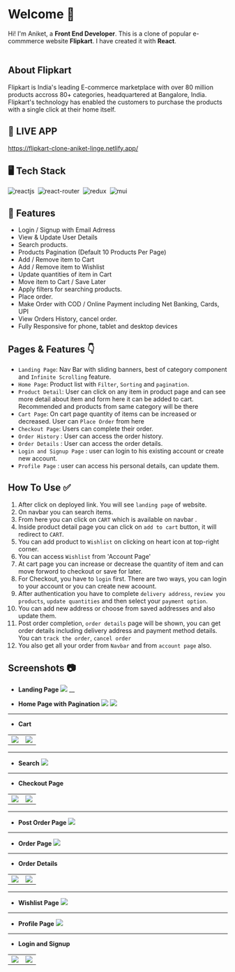 # Welcome 👋

Hi! I'm Aniket, a **Front End Developer**. This is a clone of popular e-commmerce website **Flipkart**.
I have created it with **React**.
<br>
<br>

## About Flipkart

Flipkart is India's leading E-commerce marketplace with over 80 million products accross 80+ categories, headquartered at Bangalore, India. Flipkart's technology has enabled the customers to purchase the products with a single click at their home itself.

## 🚀 LIVE APP

https://flipkart-clone-aniket-linge.netlify.app/

## 🖥️ Tech Stack

![reactjs](https://img.shields.io/badge/React-20232A?style=for-the-badge&logo=react&logoColor=61DAFB)&nbsp;
![react-router](https://img.shields.io/badge/React_Router-CA4245?style=for-the-badge&logo=react-router&logoColor=white)&nbsp;
![redux](https://img.shields.io/badge/Redux-593D88?style=for-the-badge&logo=redux&logoColor=white)&nbsp;
![mui](https://img.shields.io/badge/Material--UI-0081CB?style=for-the-badge&logo=material-ui&logoColor=white)&nbsp;

## 🚀 Features

-   Login / Signup with Email Adrress
-   View & Update User Details
-   Search products.
-   Products Pagination (Default 10 Products Per Page)
-   Add / Remove item to Cart
-   Add / Remove item to Wishlist
-   Update quantities of item in Cart
-   Move item to Cart / Save Later
-   Apply filters for searching products.
-   Place order.
-   Make Order with COD / Online Payment including Net Banking, Cards, UPI
-   View Orders History, cancel order.
-   Fully Responsive for phone, tablet and desktop devices

## Pages & Features 👇

-   `Landing Page`: Nav Bar with sliding banners, best of category component and `Infinite Scrolling` feature.
-   `Home Page`: Product list with `Filter`, `Sorting` and `pagination`.
-   `Product Detail`: User can click on any item in product page and can see more detail about item and form here it can be added to cart. Recommended and products from same category will be there
-   `Cart Page`: On cart page quantity of items can be increased or decreased. User can `Place Order` from here
-   `Checkout Page`: Users can complete their order.
-   `Order History` : User can access the order history.
-   `Order Details` : User can access the order details.
-   `Login and Signup Page` : user can login to his existing account or create new account.
-   `Profile Page` : user can access his personal details, can update them.

## How To Use ✅

1. After click on deployed link. You will see `landing page` of website.
2. On navbar you can search items.
3. From here you can click on `CART` which is available on navbar .
4. Inside product detail page you can click on `add to cart` button, it will redirect to `CART`.
5. You can add product to `Wishlist` on clicking on heart icon at top-right corner.
6. You can access `Wishlist` from 'Account Page'
7. At cart page you can increase or decrease the quantity of item and can move forword to checkout or save for later.
8. For Checkout, you have to `login` first. There are two ways, you can login to your account or you can create new acoount.
9. After authentication you have to complete `delivery address`, `review you products`, `update quantities` and then select your `payment option`.
10. You can add new address or choose from saved addresses and also update them.
11. Post order completion, `order details` page will be shown, you can get order details including delivery address and payment method details. You can `track the order`, `cancel order`
12. You also get all your order from `Navbar` and from `account page` also.

## Screenshots :camera:

-   **Landing Page**
    <img src="/src/ReadmeImages/LandingPage.png" />
    \_\_

-   **Home Page with Pagination**
    <img src="/src/ReadmeImages/Homepage.png"/>
    <img src="/src/ReadmeImages/HomePagination.png"/>

---

-   **Cart**
<table>
    <tr>
        <td>
            <img src="/src/ReadmeImages/cart.png"/>
        </td>
        <td>
            <img src="/src/ReadmeImages/CartEmpty.png"/>
        </td>
    </tr>
</table>

---

-   **Search**
    <img src="/src/ReadmeImages/Search.png"/>

---

-   **Checkout Page**
<table>
    <tr>
        <td>
            <img src="/src/ReadmeImages/CheckoutAddress.png"/>
        </td>
        <td>
            <img src="/src/ReadmeImages/Payment.png"/>
        </td>
    </tr>
</table>

---

-   **Post Order Page**
    <img src="/src/ReadmeImages/PostOrder.png"/>

---

-   **Order Page**
    <img src="/src/ReadmeImages/Orders2.png"/>

---

-   **Order Details**
<table>
    <tr>
        <td>
            <img src="/src/ReadmeImages/OrderDetail.png"/>
        </td>
        <td>
            <img src="/src/ReadmeImages/CancelOrder.png"/>
        </td>
    </tr>
</table>

---

-   **Wishlist Page**
    <img src="/src/ReadmeImages/Wishlist.png"/>

---

-   **Profile Page**
    <img src="/src/ReadmeImages/UpdateProfile.png"/>

---

-   **Login and Signup**
<table>
    <tr>
        <td>
            <img src="/src/ReadmeImages/Login.png"/>
        </td>
        <td>
            <img src="/src/ReadmeImages/Signup.png"/>
        </td>
    </tr>
</table>
